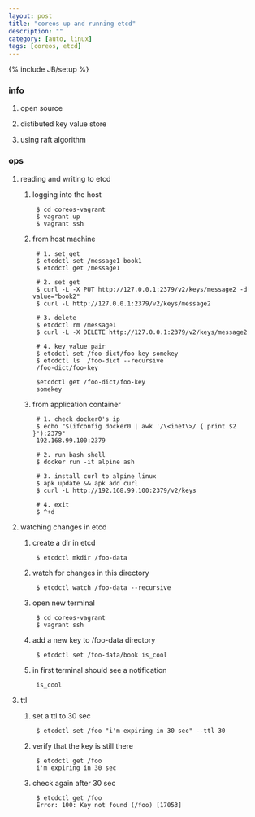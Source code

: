 ```yaml
---
layout: post
title: "coreos up and running etcd"
description: ""
category: [auto, linux]
tags: [coreos, etcd]
---
```

{% include JB/setup %}


### info

1. open source

1. distibuted key value store

1. using raft algorithm

### ops

1. reading and writing to etcd
	
	1. logging into the host

			$ cd coreos-vagrant
			$ vagrant up
			$ vagrant ssh

	1. from host machine

			# 1. set get
			$ etcdctl set /message1 book1
			$ etcdctl get /message1

			# 2. set get
			$ curl -L -X PUT http://127.0.0.1:2379/v2/keys/message2 -d value="book2"
			$ curl -L http://127.0.0.1:2379/v2/keys/message2

			# 3. delete
			$ etcdctl rm /message1
			$ curl -L -X DELETE http://127.0.0.1:2379/v2/keys/message2

			# 4. key value pair
			$ etcdctl set /foo-dict/foo-key somekey
			$ etcdctl ls  /foo-dict --recursive
			/foo-dict/foo-key
			
			$etcdctl get /foo-dict/foo-key
			somekey

	1. from application container

			# 1. check docker0's ip
			$ echo "$(ifconfig docker0 | awk '/\<inet\>/ { print $2 }'):2379"
			192.168.99.100:2379

			# 2. run bash shell
			$ docker run -it alpine ash

			# 3. install curl to alpine linux
			$ apk update && apk add curl
			$ curl -L http://192.168.99.100:2379/v2/keys

			# 4. exit
			$ ^+d

1. watching changes in etcd

	1. create a dir in etcd

			$ etcdctl mkdir /foo-data

	1. watch for changes in this directory

			$ etcdctl watch /foo-data --recursive

	1. open new terminal

			$ cd coreos-vagrant
			$ vagrant ssh

	1. add a new key to /foo-data directory

			$ etcdctl set /foo-data/book is_cool

	1. in first terminal should see a notification

			is_cool

1. ttl

	1. set a ttl to 30 sec

			$ etcdctl set /foo "i'm expiring in 30 sec" --ttl 30

	1. verify that the key is still there

			$ etcdctl get /foo
			i'm expiring in 30 sec

	1. check again after 30 sec

			$ etcdctl get /foo
			Error: 100: Key not found (/foo) [17053]
